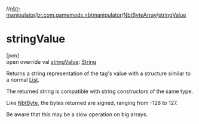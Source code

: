 //[nbt-manipulator](../../../index.md)/[br.com.gamemods.nbtmanipulator](../index.md)/[NbtByteArray](index.md)/[stringValue](string-value.md)

# stringValue

[jvm]\
open override val [stringValue](string-value.md): [String](https://kotlinlang.org/api/latest/jvm/stdlib/kotlin/-string/index.html)

Returns a string representation of the tag's value with a structure similar to a normal [List](https://kotlinlang.org/api/latest/jvm/stdlib/kotlin.collections/-list/index.html).

The returned string is compatible with string constructors of the same type.

Like [NbtByte](../-nbt-byte/index.md), the bytes returned are signed, ranging from -128 to 127.

Be aware that this may be a slow operation on big arrays.
